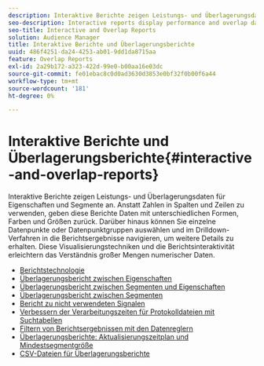 ```yaml
---
description: Interaktive Berichte zeigen Leistungs- und Überlagerungsdaten für Eigenschaften und Segmente an. Anstatt Zahlen in Spalten und Zeilen zu verwenden, geben diese Berichte Daten mit unterschiedlichen Formen, Farben und Größen zurück. Darüber hinaus können Sie einzelne Datenpunkte oder Datenpunktgruppen auswählen und im Drilldown-Verfahren in die Berichtsergebnisse navigieren, um weitere Details zu erhalten. Diese Visualisierungstechniken und die Berichtsinteraktivität erleichtern das Verständnis großer Mengen numerischer Daten.
seo-description: Interactive reports display performance and overlap data for traits and segments. Instead of using numbers arranged in columns and rows, these reports return data using different shapes, colors, and sizes. Additionally, you can choose individual or groups of data points and drill down into the report results for more details. These visualization techniques and report interactivity help make large amounts of numeric data easier to understand.
seo-title: Interactive and Overlap Reports
solution: Audience Manager
title: Interaktive Berichte und Überlagerungsberichte
uuid: 486f4251-da24-4253-ab01-9dd1da8715aa
feature: Overlap Reports
exl-id: 2a29b172-a323-422d-99e0-b00aa16e03dc
source-git-commit: fe01ebac8c0d0ad3630d3853e0bf32f0b00f6a44
workflow-type: tm+mt
source-wordcount: '181'
ht-degree: 0%

---
```


# Interaktive Berichte und Überlagerungsberichte{#interactive-and-overlap-reports}

Interaktive Berichte zeigen Leistungs- und Überlagerungsdaten für Eigenschaften und Segmente an. Anstatt Zahlen in Spalten und Zeilen zu verwenden, geben diese Berichte Daten mit unterschiedlichen Formen, Farben und Größen zurück. Darüber hinaus können Sie einzelne Datenpunkte oder Datenpunktgruppen auswählen und im Drilldown-Verfahren in die Berichtsergebnisse navigieren, um weitere Details zu erhalten. Diese Visualisierungstechniken und die Berichtsinteraktivität erleichtern das Verständnis großer Mengen numerischer Daten.

+ [Berichtstechnologie](interactive-report-technology.md)
+ [Überlagerungsbericht zwischen Eigenschaften](trait-trait-overlap-report.md)
+ [Überlagerungsbericht zwischen Segmenten und Eigenschaften](segment-trait-overlap-report.md)
+ [Überlagerungsbericht zwischen Segmenten](segment-segment-overlap-report.md)
+ [Bericht zu nicht verwendeten Signalen](unused-signals.md)
+ [Verbessern der Verarbeitungszeiten für Protokolldateien mit Suchtabellen](lookup-tables.md)
+ [Filtern von Berichtsergebnissen mit den Datenreglern](data-sliders.md)
+ [Überlagerungsberichte: Aktualisierungszeitplan und Mindestsegmentgröße](overlap-minimum-segment-size.md)
+ [CSV-Dateien für Überlagerungsberichte](overlap-csv-files.md)

<!-- 

c_dynamic_reports.xml

 -->

